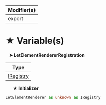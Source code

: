 | Modifier(s)                            |
|----------------------------------------|
| export |

# &#9733; Variable(s)

&nbsp;&nbsp; **&#10148; LetElementRendererRegistration**

| Type                        |
|-----------------------------|
| [IRegistry](/kernel/interface/di/iregistry.md) |

&nbsp;&nbsp;&nbsp;&nbsp;&nbsp; **&#9733; Initializer**

```ts
LetElementRenderer as unknown as IRegistry
```